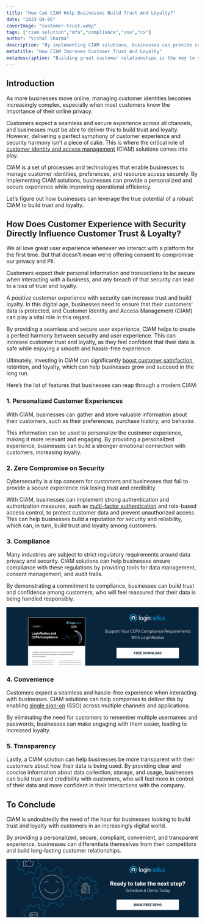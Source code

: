 ```yaml
---
title: "How Can CIAM Help Businesses Build Trust And Loyalty?"
date: "2023-04-05"
coverImage: "customer-trust.webp"
tags: ["ciam solution","mfa","compliance","sso","cx"]
author: "Vishal Sharma"
description: "By implementing CIAM solutions, businesses can provide customers with a personalized and secure experience while improving operational efficiency. Let’s figure out how companies can leverage the true potential of a robust CIAM to build trust and loyalty."
metatitle: "How CIAM Improves Customer Trust And Loyalty"
metadescription: "Building great customer relationships is the key to success. And for this, you need to win customer trust and loyalty. Learn how CIAM can help."
---
```

## Introduction
As more businesses move online, managing customer identities becomes increasingly complex, especially when most customers know the importance of their online privacy. 

Customers expect a seamless and secure experience across all channels, and businesses must be able to deliver this to build trust and loyalty. However, delivering a perfect symphony of customer experience and security harmony isn’t a piece of cake. This is where the critical role of [customer identity and access management](https://www.loginradius.com/blog/identity/customer-identity-and-access-management/) (CIAM) solutions comes into play. 

CIAM is a set of processes and technologies that enable businesses to manage customer identities, preferences, and resource access securely. By implementing CIAM solutions, businesses can provide a personalized and secure experience while improving operational efficiency.

Let’s figure out how businesses can leverage the true potential of a robust CIAM to build trust and loyalty. 

## How Does Customer Experience with Security Directly Influence Customer Trust & Loyalty?

We all love great user experience whenever we interact with a platform for the first time. But that doesn’t mean we’re offering consent to compromise our privacy and PII. 

Customers expect their personal information and transactions to be secure when interacting with a business, and any breach of that security can lead to a loss of trust and loyalty. 

A positive customer experience with security can increase trust and build loyalty. In this digital age, businesses need to ensure that their customers' data is protected, and Customer Identity and Access Management (CIAM) can play a vital role in this regard. 

By providing a seamless and secure user experience, CIAM helps to create a perfect harmony between security and user experience. This can increase customer trust and loyalty, as they feel confident that their data is safe while enjoying a smooth and hassle-free experience.

Ultimately, investing in CIAM can significantly [boost customer satisfaction](https://www.loginradius.com/blog/growth/how-to-improve-the-customer-xperience/), retention, and loyalty, which can help businesses grow and succeed in the long run.

Here’s the list of features that businesses can reap through a modern CIAM: 

### 1. Personalized Customer Experiences 

With CIAM, businesses can gather and store valuable information about their customers, such as their preferences, purchase history, and behavior. 

This information can be used to personalize the customer experience, making it more relevant and engaging. By providing a personalized experience, businesses can build a stronger emotional connection with customers, increasing loyalty.

### 2. Zero Compromise on Security

Cybersecurity is a top concern for customers and businesses that fail to provide a secure experience risk losing trust and credibility. 

With CIAM, businesses can implement strong authentication and authorization measures, such as [multi-factor authentication](https://www.loginradius.com/multi-factor-authentication/) and role-based access control, to protect customer data and prevent unauthorized access. This can help businesses build a reputation for security and reliability, which can, in turn, build trust and loyalty among customers.

### 3. Compliance

Many industries are subject to strict regulatory requirements around data privacy and security. CIAM solutions can help businesses ensure compliance with these regulations by providing tools for data management, consent management, and audit trails. 

By demonstrating a commitment to compliance, businesses can build trust and confidence among customers, who will feel reassured that their data is being handled responsibly.

[![DS-CCPA-comp](DS-CCPA-comp.webp)](https://www.loginradius.com/resource/loginradius-and-ccpa-compliance)
### 4. Convenience 

Customers expect a seamless and hassle-free experience when interacting with businesses. CIAM solutions can help companies to deliver this by enabling [single sign-on](https://www.loginradius.com/single-sign-on/) (SSO) across multiple channels and applications. 

By eliminating the need for customers to remember multiple usernames and passwords, businesses can make engaging with them easier, leading to increased loyalty.

### 5. Transparency

Lastly, a CIAM solution can help businesses be more transparent with their customers about how their data is being used. By providing clear and concise information about data collection, storage, and usage, businesses can build trust and credibility with customers, who will feel more in control of their data and more confident in their interactions with the company.

## To Conclude 

CIAM is undoubtedly the need of the hour for businesses looking to build trust and loyalty with customers in an increasingly digital world. 

By providing a personalized, secure, compliant, convenient, and transparent experience, businesses can differentiate themselves from their competitors and build long-lasting customer relationships.

[![book-a-demo-loginradius](../../assets/book-a-demo-loginradius.webp)](https://www.loginradius.com/contact-us?utm_source=blog&utm_medium=web&utm_campaign=ciam-improves-customer-trust-and-loyalty)
